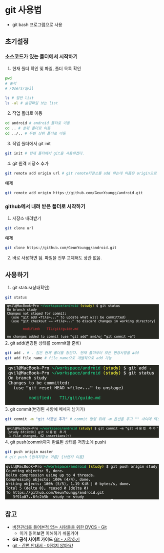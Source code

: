 # git 사용법

* git bash 프로그램으로 사용

## 초기설정

### 소스코드가 있는 폴더에서 시작하기

1. 현재 폴더 확인 및 파일, 폴더 목록 확인
```sh
pwd
# 출력 
# /Users/qvil
```
```sh
ls # 일반 list
ls -al # 숨김파일 보는 list
```

2. 작업 폴더로 이동
```sh
cd android # android 폴더로 이동
cd .. # 상위 폴더로 이동
cd ../.. # 두번 상위 폴더로 이동
```

3. 작업 폴더에서 git init
```sh
git init # 현재 폴더에서 git을 사용하겠다.
```

4. git 원격 저장소 추가
```sh
git remote add origin url # git remote저장소를 add 하는데 이름은 origin으로 사용할 것이고 원격저장소 주소는 url 자리에 넣는다
```
예제
```sh
git remote add origin https://github.com/GeunYoungg/android.git
```


### github에서 내려 받은 폴더로 시작하기

1. 저장소 내려받기
```sh
git clone url
```
예제
```sh
git clone https://github.com/GeunYoungg/android.git
```

2. 바로 사용하면 됨. 파일을 전부 교체해도 상관 없음.

## 사용하기

1. git status(상태확인)
```sh
git status
```
![git_status](../../img/git_status.png)
2. git add(변경된 상태를 commit할 준비)
```sh
git add . # . 점은 현재 폴더를 칭한다. 현재 폴더부터 모든 변경사항을 add
git add file_name # file_name으로 개별적으로 add 가능
```
![git_add](../../img/git_add.png)
3. git commit(변경된 사항에 메세지 남기기)
```sh
git commit -m "git 사용법 추가" # commit 명령 뒤에 -m 옵션을 주고 "" 사이에 텍스트 추가"
```
![git_commit](../../img/git_commit.png)
4. git push(commit까지 완료된 상태를 저장소에 push)
```sh
git push origin master
# git push {원격저장소 이름} {브랜치 이름}
```
![git_push](../../img/git_push.png)

## 참고
* [버전관리를 들어본적 없는 사람들을 위한 DVCS - Git](https://www.slideshare.net/ibare/dvcs-git)
    * 이거 읽어보면 이해하기 쉬울거야
* **Git 공식 사이트 가이드** [Git - 시작하기](https://git-scm.com/book/ko/v1/%EC%8B%9C%EC%9E%91%ED%95%98%EA%B8%B0)
* [git - 간편 안내서 - 어렵지 않아요!](https://rogerdudler.github.io/git-guide/index.ko.html)